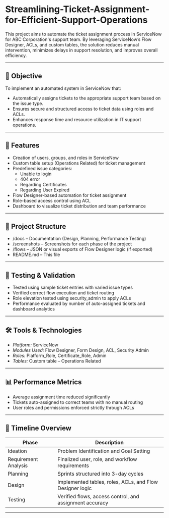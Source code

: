 # Streamlining-Ticket-Assignment-for-Efficient-Support-Operations

This project aims to automate the ticket assignment process in ServiceNow for ABC Corporation's support team. By leveraging ServiceNow’s Flow Designer, ACLs, and custom tables, the solution reduces manual intervention, minimizes delays in support resolution, and improves overall efficiency.

---

## 🚀 Objective

To implement an automated system in ServiceNow that:
- Automatically assigns tickets to the appropriate support team based on the issue type.
- Ensures secure and structured access to ticket data using roles and ACLs.
- Enhances response time and resource utilization in IT support operations.

---

## 🔧 Features

- Creation of users, groups, and roles in ServiceNow
- Custom table setup (Operations Related) for ticket management
- Predefined issue categories:  
  - Unable to login  
  - 404 error  
  - Regarding Certificates  
  - Regarding User Expired
- Flow Designer-based automation for ticket assignment
- Role-based access control using ACL
- Dashboard to visualize ticket distribution and team performance

---

## 📂 Project Structure

- /docs – Documentation (Design, Planning, Performance Testing)
- /screenshots – Screenshots for each phase of the project
- /flows – JSON or visual exports of Flow Designer logic (if exported)
- README.md – This file

---

## 🧪 Testing & Validation

- Tested using sample ticket entries with varied issue types
- Verified correct flow execution and ticket routing
- Role elevation tested using security_admin to apply ACLs
- Performance evaluated by number of auto-assigned tickets and dashboard analytics

---

## 🛠 Tools & Technologies

- *Platform:* ServiceNow
- *Modules Used:* Flow Designer, Form Design, ACL, Security Admin
- *Roles:* Platform_Role, Certificate_Role, Admin
- *Tables:* Custom table – Operations Related

---

## 📊 Performance Metrics

- Average assignment time reduced significantly
- Tickets auto-assigned to correct teams with no manual routing
- User roles and permissions enforced strictly through ACLs

---

## 📅 Timeline Overview

| Phase | Description |
|-------|-------------|
| Ideation | Problem Identification and Goal Setting |
| Requirement Analysis | Finalized user, role, and workflow requirements |
| Planning | Sprints structured into 3-day cycles |
| Design | Implemented tables, roles, ACLs, and Flow Designer logic |
| Testing | Verified flows, access control, and assignment accuracy |

---

